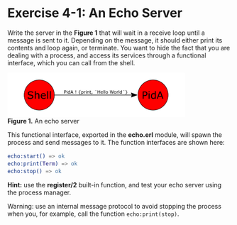 # Exercise 4-1: An Echo Server

Write the server in the **Figure 1** that will wait in a receive loop until a message is sent to it. Depending on the message, it should either print its contents and loop again, or terminate. You want to hide the fact that you are dealing with a process, and access its services through a functional interface, which you can call from the shell.

<img style="display:block" src="imgs/img1.png" title="Figure 1. An echo server"/>
<strong>Figure 1.</strong> An echo server

This functional interface, exported in the **echo.erl** module, will spawn the process and send messages to it. The function interfaces are shown here:
```erlang
echo:start() => ok
echo:print(Term) => ok
echo:stop() => ok
```

**Hint:** use the **register/2** built-in function, and test your echo server using the process manager.

Warning: use an internal message protocol to avoid stopping the process when you, for example, call the function `echo:print(stop)`.